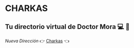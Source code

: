 # CHARKAS
## Tu directorio virtual de Doctor Mora 💻 📓

_Nueva Dirección_ 👉 [Charkas](http://charkas.000webhostapp.com/) 👈

